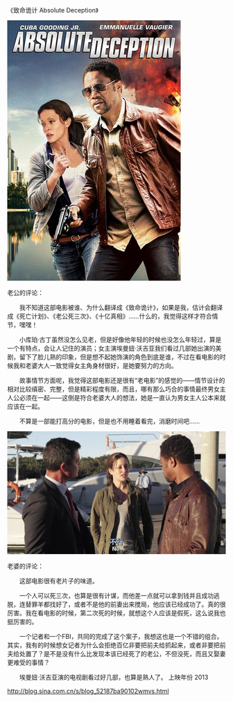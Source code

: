 《致命诡计 Absolute Deception》

			
![](./img/001vda4xzy73aBLmKKHa7&690.jpg)


老公的评论：


　　我不知道这部电影被谁、为什么翻译成《致命诡计》，如果是我，估计会翻译成《死亡计划》、《老公死三次》、《十亿真相》……什么的，我觉得这样才符合情节，嘿嘿！


　　小库珀·古丁虽然没怎么见老，但是好像他年轻的时候也没怎么年轻过，算是一个有特点，会让人记住的演员；女主演埃曼妞·沃吉亚我们看过几部她出演的美剧，留下了脸儿熟的印象，但是想不起她饰演的角色到底是谁，不过在看电影的时候我和老婆大人一致觉得女主角身材很好，是她要努力的方向。


　　故事情节方面呢，我觉得这部电影还是很有“老电影”的感觉的——情节设计的相对比较缜密、完整，但是精彩程度有限，而且，哪有那么巧合的事情最终男女主人公必须在一起——这倒是符合老婆大人的想法，她是一直认为男女主人公本来就应该在一起。

　　不算是一部能打高分的电影，但是也不用睡着看完，消磨时间吧……

![](./img/001vda4xzy73aBX7NL806&690.jpg)


老婆的评论：

　　这部电影很有老片子的味道。


　　一个人可以死三次，也算是很有计谋，而他差一点就可以拿到钱并且成功逃脱，连替罪羊都找好了，或者不是他的前妻出来搅局，他应该已经成功了。真的很厉害。我在看电影的时候，第二次死的时候，就想这个人应该是假死，这么说我也挺厉害的。


　　一个记者和一个FBI，共同的完成了这个案子，我想这也是一个不错的组合。其实，我有的时候想女记者为什么会拒绝百亿非要把前夫给抓起来，或者非要把前夫给处置了？是不是没有什么比发现本该已经死了的老公，不但没死，而且又娶妻更难受的事情？

　　埃曼妞·沃吉亚演的电视剧看过好几部，也算是熟人了。
上映年份 2013							
		
http://blog.sina.com.cn/s/blog_52187ba90102wmvs.html
